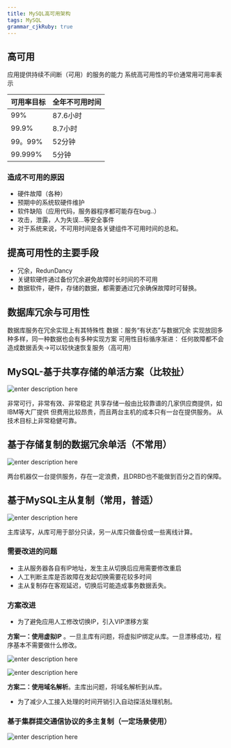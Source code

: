 ```yaml
---
title: MySQL高可用架构
tags: MySQL
grammar_cjkRuby: true
---
```

## 高可用
应用提供持续不间断（可用）的服务的能力
系统高可用性的平价通常用可用率表示

|可用率目标|全年不可用时间
| --- |---|
|99%|87.6小时|
|99.9%|8.7小时|
|99。99%|52分钟|
|99.999%|5分钟|

### 造成不可用的原因
- 硬件故障（各种）
- 预期中的系统软硬件维护
- 软件缺陷（应用代码，服务器程序都可能存在bug..）
- 攻击，泄露，人为失误...等安全事件
- 对于系统来说，不可用时间是各关键组件不可用时间的总和。

## 提高可用性的主要手段
- 冗余，RedunDancy
- 关键软硬件通过备份冗余避免故障时长时间的不可用
- 数据软件，硬件，存储的数据，都需要通过冗余确保故障时可替换。

## 数据库冗余与可用性
数据库服务在冗余实现上有其特殊性
数据：服务“有状态”与数据冗余
实现放回多种多样，同一种数据也会有多种实现方案
可用性目标循序渐进：
任何故障都不会造成数据丢失→可以较快速恢复服务（高可用）

## MySQL-基于共享存储的单活方案（比较扯）

![enter description here][1]

非常可行，非常有效、非常稳定
共享存储一般由比较靠谱的几家供应商提供，如IBM等大厂提供
但费用比较昂贵，而且两台主机的成本只有一台在提供服务。
从技术目标上非常稳健可靠。
## 基于存储复制的数据冗余单活（不常用）

![enter description here][2]

两台机器仅一台提供服务，存在一定浪费，且DRBD也不能做到百分之百的保障。

## 基于MySQL主从复制（常用，普适）

![enter description here][3]

主库读写，从库可用于部分只读，另一从库只做备份或一些离线计算。

### 需要改进的问题
- 主从服务器各自有IP地址，发生主从切换后应用需要修改重启
- 人工判断主库是否故障在发起切换需要花较多时间
- 主从复制存在客观延迟，切换后可能造成事务数据丢失。

### 方案改进
- 为了避免应用人工修改切换IP，引入VIP漂移方案

 
 **方案一：使用虚拟IP** 。一旦主库有问题，将虚拟IP绑定从库。一旦漂移成功，程序基本不需要做什么修改。



![enter description here][5]

![enter description here][6]


**方案二：使用域名解析**。主库出问题，将域名解析到从库。

- 为了减少人工接入处理的时间开销引入自动探活处理机制。

### 基于集群提交通信协议的多主复制（一定场景使用）

![enter description here][4]


 [1]: https://assets.windcoder.com/xiaoshujiang/mysql_study_gaokeyung01.png "mysql_study_gaokeyung01"
 [2]: https://assets.windcoder.com/xiaoshujiang/mysql_study_gaokeyung02.png "mysql_study_gaokeyung02"
 [3]: https://assets.windcoder.com/xiaoshujiang/mysql_study_gaokeyung03.png "mysql_study_gaokeyung03"
 [4]: https://assets.windcoder.com/xiaoshujiang/mysql_study_gaokeyung04.png "mysql_study_gaokeyung04"
[5]: https://assets.windcoder.com/xiaoshujiang/mysql_study_gaokeyung05.png "mysql_study_gaokeyung05"
[6]: https://assets.windcoder.com/xiaoshujiang/mysql_study_gaokeyung06.png "mysql_study_gaokeyung06"